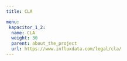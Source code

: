 ```yaml
---
title: CLA

menu:
 kapacitor_1_2:
  name: CLA
  weight: 30
  parent: about_the_project
  url: https://www.influxdata.com/legal/cla/
---
```

